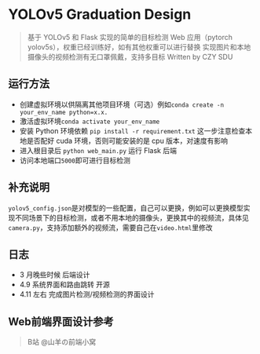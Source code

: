# YOLOv5 Graduation Design

> 基于 YOLOv5 和 Flask 实现的简单的目标检测 Web 应用（pytorch yolov5s），权重已经训练好，如有其他权重可以进行替换
> 实现图片和本地摄像头的视频检测有无口罩佩戴，支持多目标
> Written by CZY SDU

## 运行方法

- 创建虚拟环境以供隔离其他项目环境（可选）例如`conda create -n your_env_name python=x.x.`
- 激活虚拟环境`conda activate your_env_name`
- 安装 Python 环境依赖 `pip install -r requirement.txt` 这一步注意检查本地是否配好 cuda 环境，否则可能安装的是 cpu 版本，对速度有影响
- 进入根目录后 `python web_main.py` 运行 Flask 后端
- 访问本地端口`5000`即可进行目标检测

## 补充说明

`yolov5_config.json`是对模型的一些配置，自己可以更换，例如可以更换模型实现不同场景下的目标检测，或者不用本地的摄像头，更换其中的视频流，具体见`camera.py`，支持添加额外的视频流，需要自己在`video.html`里修改

## 日志

- 3 月晚些时候 后端设计
- 4.9 系统界面和路由跳转 开源
- 4.11 左右 完成图片检测/视频检测的界面设计

## Web前端界面设计参考

> B站 @山羊の前端小窝 
